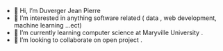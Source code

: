 - 👋 Hi, I’m Duverger Jean Pierre
- 👀 I’m interested in anything software related ( data , web development, machine learning ...ect) 
- 🌱 I’m currently learning computer science at Maryville University .
- 💞️ I’m looking to collaborate on open project .

<!---
tibamban/tibamban is a ✨ special ✨ repository because its `README.md` (this file) appears on your GitHub profile.
You can click the Preview link to take a look at your changes.
--->

